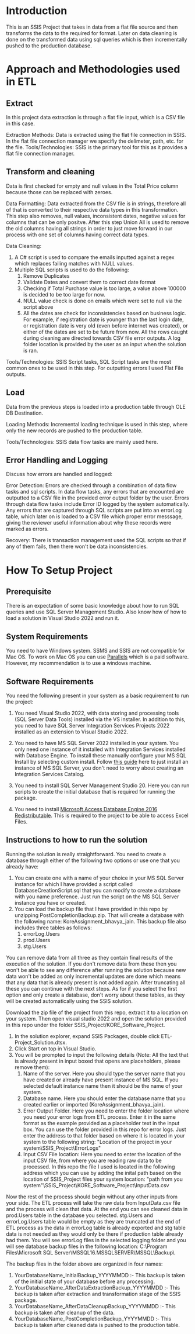 # Introduction
This is an SSIS Project that takes in data from a flat file source and then transforms the data to the required for format. Later on data cleaning is done on the transformed data using sql queries which is then incrementally pushed to the production database.

# Approach and Methodologies used in ETL

## Extract

In this project data extraction is through a flat file input, which is a CSV file in this case.

Extraction Methods: Data is extracted using the flat file connection in SSIS. In the flat file connection manager we specifiy the delimeter, path, etc. for the file.
Tools/Technologies: SSIS is the primary tool for this as it provides a flat file connection manager.

## Transform and cleaning

Data is first checked for empty and null values in the Total Price column because those can be replaced with zeroes.

Data Formatting: Data extracted from the CSV file is in strings, therefore all of that is converted to their respective data types in this transformation. This step also removes, null values, inconsistent dates, negative values for columns that can be only positve. After this step Union All is used to remove the old columns having all strings in order to just move forward in our process with one set of columns having correct data types.

Data Cleaning:

1. A C# script is used to compare the emails inputted against a regex which replaces failing matches with NULL values.
2. Multiple SQL scripts is used to do the following:
    1. Remove Duplicates
    2. Validate Dates and convert them to correct date format
    3. Checking if Total Purchase value is too large, a value above 100000 is decided to be too large for now.
    4. NULL value check is done on emails which were set to null via the script above
    5. All the dates are check for inconsistencies based on business logic. For example, if registration date is younger than the last login date, or registration date is very old (even before internet was created), or either of the dates are set to be future from now.
All the rows caught during cleaning are directed towards CSV file error outputs. A log folder location is provided by the user as an input when the solution is ran.

Tools/Technologies: SSIS Script tasks, SQL Script tasks are the most common ones to be used in this step. For outputting errors I used Flat File outputs.

## Load

Data from the previous steps is loaded into a production table through OLE DB Destination.

Loading Methods: Incremental loading technique is used in this step, where only the new records are pushed to the production table.

Tools/Technologies: SSIS data flow tasks are mainly used here.

## Error Handling and Logging
Discuss how errors are handled and logged:

Error Detection: Errors are checked through a combination of data flow tasks and sql scripts. In data flow tasks, any errors that are encounted are outputted to a CSV file in the provided error output folder by the user. Errors through data flow tasks include Error ID logged by the system automatically. Any errors that are captured through SQL scripts are put into an errorLog table, which later on is loaded to a CSV file which proper error messsage, giving the reviewer useful information about why these records were marked as errors.

Recovery: There is transaction management used the SQL scripts so that if any of them fails, then there won't be data inconsistencies.

# How To Setup Project

## Prerequisite

There is an expectation of some basic knowledge about how to run SQL queries and use SQL Server Management Studio. Also know how of how to load a solution in Visual Studio 2022 and run it.

## System Requirements

You need to have Windows system. SSMS and SSIS are not compatible for Mac OS. To work on Mac OS you can use [Parallels](https://www.parallels.com/products/desktop/?utm_id=62180888&extensionid={extensionid}&matchtype=e&device=c&devicemodel=&creative=&network=o&placement=&x-source=ppc&msclkid=786a9fce855f13d2e695f96d90417383&utm_source=bing&utm_medium=cpc&utm_campaign=PDfM%20-%20B%20-%20EN%20-%20CA%20-%20PS%20-%20AMER&utm_term=parallels%20for%20mac&utm_content=Parallels%20for%20Mac) which is a paid software. However, my recommendation is to use a windows machine.

## Software Requirements

You need the following present in your system as a basic requirement to run the project:

1. You need Visual Studio 2022, with data storing and processing tools (SQL Server Data Tools) installed via the VS installer. In addition to this, you need to have SQL Server Integration Services Projects 2022 installed as an extension to Visual Studio 2022.

2. You need to have MS SQL Server 2022 installed in your system. You only need one instance of it installed with Integration Services installed with Database Engine. To install these manually configure your MS SQL Install by selecting custom install. Follow [this guide](https://www.mssqltips.com/sqlservertip/6635/install-ssis/) here to just install an instance of MS SQL Server, you don't need to worry about creating an Integration Services Catalog.

3. You need to install SQL Server Management Studio 20. Here you can run scripts to create the initial database that is required for running the package.

4. You need to install [Microsoft Access Database Engine 2016 Redistributable](https://www.microsoft.com/en-us/download/details.aspx?id=54920&irgwc=1&msockid=2e8ccacf04fc6f773d44de0a05c76e5d). This is required to the project to be able to access Excel Files.

## Instructions to how to run the solution

Running the solution is really straightforward. You need to create a database through either of the following two options or use one that you already have:

1. You can create one with a name of your choice in your MS SQL Server instance for which I have provided a script called DatabaseCreationScript.sql that you can modify to create a database with you name preference. Just run the script on the MS SQL Server instance you have or created.
2. You can load the backup file that I have provided in this repo  by unzipping PostCompletionBackup.zip. That will create a database with the following name:
KoreAssignment_bhavya_jain. This backup file also includes three tables as follows:
    1. errorLog.Users
    2. prod.Users
    3. stg.Users

You can remove data from all three as they contain final results of the execution of the solution. If you don't remove data from these then you won't be able to see any difference after running the solution because new data won't be added as only incremental updates are done which means that any data that is already present is not added again. After truncating all these you can continue with the next steps. As for if you select the first option and only create a database, don't worry about these tables, as they will be created automatically using the SSIS solution.


Download the zip file of the project from this repo, extract it to a location on your system. Then open visual studio 2022 and open the solution provided in this repo under the folder SSIS_Project/KORE_Software_Project.

1. In the solution explorer, expand SSIS Packages, double click ETL-Project_Solution.dtsx.
2. Click Start on top in Visual Studio.
3. You will be prompted to input the following details (Note: All the text that is already present in input boxed that opens are placeholders, please remove them):
    1. Name of the server. Here you should type the server name that you have created or already have present instance of MS SQL. If you selected default instance name then it should be the name of your system.
    2. Database name. Here you should enter the database name that you created earlier or imported (KoreAssignment_bhavya_jain).
    3. Error Output Folder. Here you need to enter the folder location where you need your error logs from ETL process. Enter it in the same format as the example provided as a placeholder text in the input box. You can use the folder provided in this repo for error logs. Just enter the address to that folder based on where it is located in your system to the following string: "Location of the project in your system\SSIS_Project\ErrorLogs"
    4. Input CSV File location: Here you need to enter the location of the input CSV file, from where you are reading raw data to be processed. In this repo the file I used is located in the following address which you can use by adding the inital path based on the location of SSIS_Project files your system location: "path from you system"\SSIS_Project\KORE_Software_Project\InputData.csv

Now the rest of the process should begin without any other inputs from your side. The ETL process will take the raw data from InputData.csv file and the process will clean that data. At the end you can see cleaned data in prod.Users table in the database you selected. stg.Users and errorLog.Users table would be empty as they are truncated at the end of ETL process as the data in errorLog table is already exported and stg table data is not needed as they would only be there if production table already had them. You will see errorLog files in the selected logging folder and you will see database backup files in the following location: C:\Program Files\Microsoft SQL Server\MSSQL16.MSSQLSERVER\MSSQL\Backup\

The backup files in the folder above are organized in four names:
1. YourDatabaseName_InitialBackup_YYYYMMDD :- This backup is taken of the initial state of your database before any processing.
2. YourDatabaseName_AfterDataExtractionBackup_YYYYMMDD :- This backup is taken after extraction and transformation stage of the SSIS package.
3. YourDatabaseName_AfterDataCleanupBackup_YYYYMMDD :- This backup is taken after cleanup of the data.
4. YourDatabaseName_PostCompletionBackup_YYYYMMDD :- This backup is taken after cleaned data is pushed to the production table.


